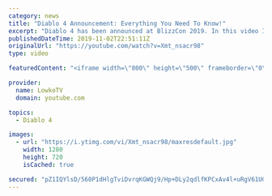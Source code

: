 ```yaml
---
category: news
title: "Diablo 4 Announcement: Everything You Need To Know!"
excerpt: "Diablo 4 has been announced at BlizzCon 2019. In this video I go over everything you need to know about this upcoming Blizzard Entertainment game."
publishedDateTime: 2019-11-02T22:51:11Z
originalUrl: "https://youtube.com/watch?v=Xmt_nsacr98"
type: video

featuredContent: "<iframe width=\"800\" height=\"500\" frameborder=\"0\" src=\"https://www.youtube.com/embed/Xmt_nsacr98\" allow=\"accelerometer; autoplay; encrypted-media; gyroscope; picture-in-picture\" allowfullscreen></iframe>"

provider:
  name: LowkoTV
  domain: youtube.com

topics:
  - Diablo 4

images:
  - url: "https://i.ytimg.com/vi/Xmt_nsacr98/maxresdefault.jpg"
    width: 1280
    height: 720
    isCached: true

secured: "pZ1IQYlsD/560P1dHlgTviDvrqKGWQj9/Hp+DLy2qdlfKPCxAv4l+uRgV61UGjYOfwCE8VH9VRN4R1+FB3C+nomQGqjfH5tti6cRtm6xwpAF7/+xZaBoDRthtEjBQsEGsAcFe7iYX3IKQ82+PPcXX60yzjTfQ8D7gnE+BHy2FwKGUNP6mlncwFHfnk3CAZh4qXMKut9HoLQJjG7TNBQc/sH7W34GnsWob7KEqgwf2oQQ5UB05/gkxHvZUpuRUusmka6P4wbAHp/o2MMEWU0DHqxvNcq5qgmJWNepUkUI44NdictdUlCsv4M3MVOYMfUbgbIA8vJ0Bzdv26kGQsgz3jE/toz6k1XDHIesxzC0rFOWE1kY3M2zyOyDuRLl2r/EdHcYqZl6INhgMrSCVxwqkcrbxyxIrDgoEY18Gutll0MrRreaw3QOBAmQKdcFrAWU;q9K+rIvqmgqHh26/klaccA=="
---
```


